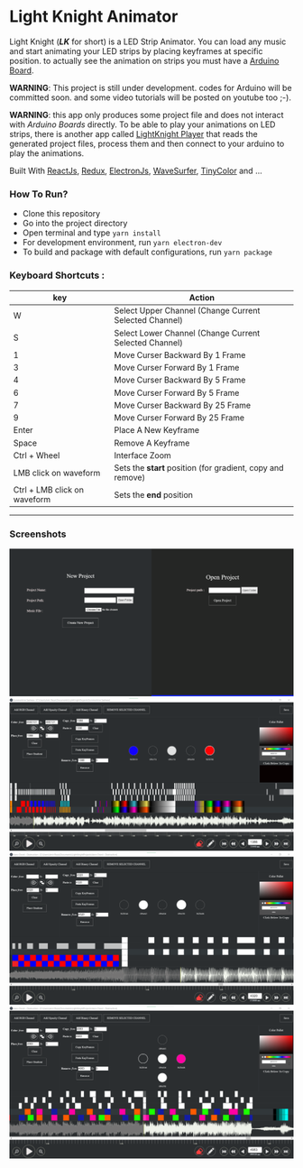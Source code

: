 # Light Knight Animator
Light Knight (**_LK_** for short) is a LED Strip Animator. You can load any music and start animating your LED strips by placing keyframes at specific position. to actually see the animation on strips you must have a [Arduino Board](https://www.arduino.cc/).

**WARNING**: This project is still under development. codes for Arduino will be committed soon. and some video tutorials will be posted on youtube too ;-).

**WARNING**: this app only produces some project file and does not interact with _Arduino Boards_ directly. To be able to play your animations on LED strips, there is another app called [LightKnight Player](https://github.com/arg1998/LightKnightPlayer) that reads the generated project files, process them and then connect to your arduino to play the animations.

Built With [ReactJs](https://reactjs.org/), [Redux](https://redux.js.org/), [ElectronJs](https://electronjs.org/), [WaveSurfer](https://wavesurfer-js.org/), [TinyColor](https://bgrins.github.io/TinyColor/) and ...



### How To Run? 
+ Clone this repository 
+ Go into the project directory
+ Open terminal and type `yarn install`
+ For development environment, run `yarn electron-dev`
+ To build and package with default configurations, run `yarn package`


### Keyboard Shortcuts : 
| key          | Action                                                 |
| ------------ | ------------------------------------------------------ |
| W            | Select Upper Channel (Change Current Selected Channel) |
| S            | Select Lower Channel (Change Current Selected Channel) |
| 1            | Move Curser Backward By 1 Frame                        |
| 3            | Move Curser Forward By 1 Frame                         |
| 4            | Move Curser Backward By 5 Frame                        |
| 6            | Move Curser Forward By 5 Frame                         |
| 7            | Move Curser Backward By 25 Frame                       |
| 9            | Move Curser Forward By 25 Frame                        |
| Enter        | Place A New Keyframe                                   |
| Space        | Remove A Keyframe                                     |
| Ctrl + Wheel | Interface Zoom                                         |
| LMB click on waveform | Sets the **start** position (for gradient, copy and remove) |
| Ctrl + LMB click on waveform | Sets the **end** position |

<hr/>

### Screenshots 
<img src="./screenshots/0001.png"/>
<img src="./screenshots/0002.png"/>
<img src="./screenshots/0003.png"/>
<img src="./screenshots/0004.png"/>